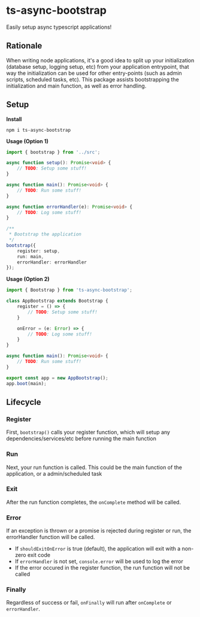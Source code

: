 # ts-async-bootstrap

Easily setup async typescript applications!

## Rationale

When writing node applications, it's a good idea to split up your initialization (database setup, logging setup, etc) from your application entrypoint, that way the initialization can be used for other entry-points (such as admin scripts, scheduled tasks, etc). This package assists bootstrapping the initialization and main function, as well as error handling.

## Setup

**Install**

`npm i ts-async-bootstrap`

**Usage (Option 1)**

```typescript
import { bootstrap } from '../src';

async function setup(): Promise<void> {
	// TODO: Setup some stuff!
}

async function main(): Promise<void> {
	// TODO: Run some stuff!
}

async function errorHandler(e): Promise<void> {
	// TODO: Log some stuff!
}

/**
 * Bootstrap the application
 */
bootstrap({
	register: setup,
	run: main,
	errorHandler: errorHandler
});
```

**Usage (Option 2)**

```typescript
import { Bootstrap } from 'ts-async-bootstrap';

class AppBootstrap extends Bootstrap {
	register = () => {
		// TODO: Setup some stuff!
	}

	onError = (e: Error) => {
		// TODO: Log some stuff!
	}
}

async function main(): Promise<void> {
	// TODO: Run some stuff!
}

export const app = new AppBootstrap();
app.boot(main);

```

## Lifecycle

### Register

First, `bootstrap()` calls your register function, which will setup any dependencies/services/etc before running the main function

### Run

Next, your run function is called. This could be the main function of the application, or a admin/scheduled task

### Exit

After the run function completes, the `onComplete` method will be called.

### Error

If an exception is thrown or a promise is rejected during register or run, the errorHandler function will be called.
- If `shouldExitOnError` is true (default), the application will exit with a non-zero exit code
- If `errorHandler` is not set, `console.error` will be used to log the error
- If the error occured in the register function, the run function will not be called

### Finally

Regardless of success or fail, `onFinally` will run after `onComplete` or `errorHandler`.
